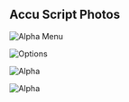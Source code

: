 ## Accu Script Photos



![Alpha Menu](https://github.com/user-attachments/assets/6e8d61dd-c226-4f30-b956-ef7593e959b5)

 ![Options](https://github.com/user-attachments/assets/b499605c-9e48-43fc-af7d-765e9dc08e59)


![Alpha](https://github.com/user-attachments/assets/97ff80ec-37f8-41e8-bb49-854024410d3f)
 
![Alpha](https://github.com/user-attachments/assets/cce8af89-d317-4f8d-8c2f-16bb901a85bd)
